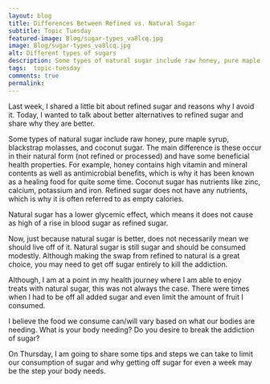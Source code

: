 ```yaml
---
layout: blog
title: Differences Between Refined vs. Natural Sugar
subtitle: Topic Tuesday
featured-image: Blog/sugar-types_va8lcq.jpg
image: Blog/sugar-types_va8lcq.jpg
alt: Different types of sugars
description: Some types of natural sugar include raw honey, pure maple syrup, blackstrap molasses, and coconut sugar. The main difference is these occur in their natural form (not refined or processed) and have some beneficial health properties. For example, honey contains high vitamin and mineral contents as well as antimicrobial benefits, which is why it has been known as a healing food for quite some time.
tags:  topic-tuesday
comments: true
permalink:
---
```

Last week, I shared a little bit about refined sugar and reasons why I avoid it. Today, I wanted to talk about better alternatives to refined sugar and share why they are better.

Some types of natural sugar include raw honey, pure maple syrup, blackstrap molasses, and coconut sugar. The main difference is these occur in their natural form (not refined or processed) and have some beneficial health properties. For example, honey contains high vitamin and mineral contents as well as antimicrobial benefits, which is why it has been known as a healing food for quite some time. Coconut sugar has nutrients like zinc, calcium, potassium and iron. Refined sugar does not have any nutrients, which is why it is often referred to as empty calories.

Natural sugar has a lower glycemic effect, which means it does not cause as high of a rise in blood sugar as refined sugar.

Now, just because natural sugar is better, does not necessarily mean we should live off of it. Natural sugar is still sugar and should be consumed modestly. Although making the swap from refined to natural is a great choice, you may need to get off sugar entirely to kill the addiction.

Although, I am at a point in my health journey where I am able to enjoy treats with natural sugar, this was not always the case. There were times when I had to be off all added sugar and even limit the amount of fruit I consumed.

I believe the food we consume can/will vary based on what our bodies are needing. What is your body needing? Do you desire to break the addiction of sugar?

On Thursday, I am going to share some tips and steps we can take to limit our consumption of sugar and why getting off sugar for even a week may be the step your body needs.
